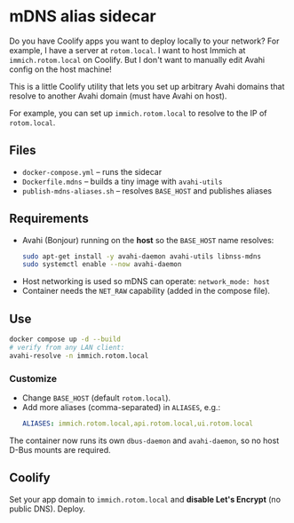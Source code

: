 # mDNS alias sidecar

Do you have Coolify apps you want to deploy locally to your network? For example, I have a server at `rotom.local`. I want to host Immich at `immich.rotom.local` on Coolify. But I don't want to manually edit Avahi config on the host machine!

This is a little Coolify utility that lets you set up arbitrary Avahi domains that resolve to another Avahi domain (must have Avahi on host).

For example, you can set up `immich.rotom.local` to resolve to the IP of `rotom.local`.

## Files
- `docker-compose.yml` – runs the sidecar
- `Dockerfile.mdns` – builds a tiny image with `avahi-utils`
- `publish-mdns-aliases.sh` – resolves `BASE_HOST` and publishes aliases

## Requirements
- Avahi (Bonjour) running on the **host** so the `BASE_HOST` name resolves:
  ```bash
  sudo apt-get install -y avahi-daemon avahi-utils libnss-mdns
  sudo systemctl enable --now avahi-daemon
  ```
- Host networking is used so mDNS can operate: `network_mode: host`
- Container needs the `NET_RAW` capability (added in the compose file).

## Use
```bash
docker compose up -d --build
# verify from any LAN client:
avahi-resolve -n immich.rotom.local
```

### Customize
- Change `BASE_HOST` (default `rotom.local`).
- Add more aliases (comma-separated) in `ALIASES`, e.g.:
  ```yaml
  ALIASES: immich.rotom.local,api.rotom.local,ui.rotom.local
  ```

The container now runs its own `dbus-daemon` and `avahi-daemon`, so no host D-Bus mounts are required.

## Coolify
Set your app domain to `immich.rotom.local` and **disable Let's Encrypt** (no public DNS). Deploy.
